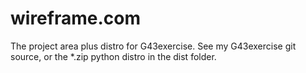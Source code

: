 wireframe.com
=============

The project area plus distro for G43exercise. 
See my G43exercise git source, or the *.zip python distro in the dist folder.
